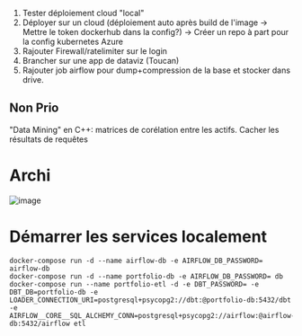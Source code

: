 1. Tester déploiement cloud "local"
2. Déployer sur un cloud (déploiement auto après build de l'image -> Mettre le token dockerhub dans la config?) -> Créer un repo à part pour la config kubernetes Azure
3. Rajouter Firewall/ratelimiter sur le login
4. Brancher sur une app de dataviz (Toucan)
5. Rajouter job airflow pour dump+compression de la base et stocker dans drive.


## Non Prio
"Data Mining" en C++: matrices de corélation entre les actifs.
Cacher les résultats de requêtes


# Archi
![image](https://user-images.githubusercontent.com/82377798/161422137-16dbaf16-9c8c-4489-b3c5-ec8ed6ee2d40.png)

# Démarrer les services localement
```
docker-compose run -d --name airflow-db -e AIRFLOW_DB_PASSWORD= airflow-db
docker-compose run -d --name portfolio-db -e AIRFLOW_DB_PASSWORD= db
docker-compose run --name portfolio-etl -d -e DBT_PASSWORD= -e DBT_DB=portfolio-db -e LOADER_CONNECTION_URI=postgresql+psycopg2://dbt:@portfolio-db:5432/dbt  -e AIRFLOW__CORE__SQL_ALCHEMY_CONN=postgresql+psycopg2://airflow:@airflow-db:5432/airflow etl

```
